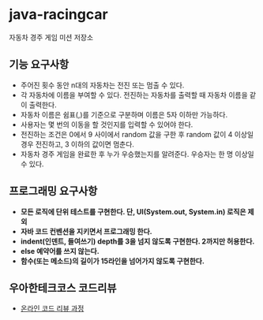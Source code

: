 # java-racingcar
자동차 경주 게임 미션 저장소

## 기능 요구사항
- 주어진 횟수 동안 n대의 자동차는 전진 또는 멈출 수 있다.
- 각 자동차에 이름을 부여할 수 있다. 전진하는 자동차를 출력할 때 자동차 이름을 같이 출력한다.
- 자동차 이름은 쉼표(,)를 기준으로 구분하며 이름은 5자 이하만 가능하다.
- 사용자는 몇 번의 이동을 할 것인지를 입력할 수 있어야 한다.
- 전진하는 조건은 0에서 9 사이에서 random 값을 구한 후 random 값이 4 이상일 경우 전진하고, 3 이하의 값이면 멈춘다.
- 자동차 경주 게임을 완료한 후 누가 우승했는지를 알려준다. 우승자는 한 명 이상일 수 있다.

## 프로그래밍 요구사항
- **모든 로직에 단위 테스트를 구현한다. 단, UI(System.out, System.in) 로직은 제외**
- **자바 코드 컨벤션을 지키면서 프로그래밍 한다.**
- **indent(인덴트, 들여쓰기) depth를 3을 넘지 않도록 구현한다. 2까지만 허용한다.**
- **else 예약어를 쓰지 않는다.**
- **함수(또는 메소드)의 길이가 15라인을 넘어가지 않도록 구현한다.**

## 우아한테크코스 코드리뷰
* [온라인 코드 리뷰 과정](https://github.com/woowacourse/woowacourse-docs/blob/master/maincourse/README.md)
